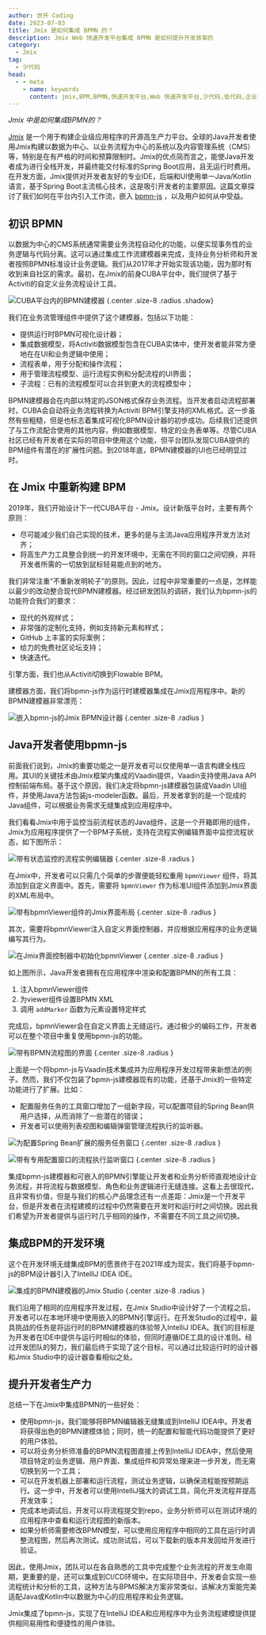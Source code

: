 ```yaml
---
author: 世开 Coding
date: 2023-07-03
title: Jmix 是如何集成 BPMN 的？
description: Jmix Web 快速开发平台集成 BPMN 是如何提升开发效率的
category:
  - Jmix
tag:
  - 少代码
head:
  - - meta
    - name: keywords
      content: jmix,BPM,BPMN,快速开发平台,Web 快速开发平台,少代码,低代码,企业级应用开发,Spring 框架
---
```


_Jmix 中是如何集成BPMN的？_

<!-- more -->

<!-- ![题图](https://cdn.abmcode.com/zh-cn/jmix/_media/jmix-rest-diff-ways/jmix-rest-api.png) {.center .size-8 .radius .shadow} -->

<!-- # 大标题 -->

[Jmix](https://www.jmix.cn) 是一个用于构建企业级应用程序的开源高生产力平台。全球的Java开发者使用Jmix构建以数据为中心、以业务流程为中心的系统以及内容管理系统（CMS）等，特别是在有严格的时间和预算限制时。Jmix的优点简而言之，能使Java开发者成为进行全栈开发，并最终能交付标准的Spring Boot应用，且无运行时费用。在开发方面，Jmix提供对开发者友好的专业IDE，后端和UI使用单一Java/Kotlin语言，基于Spring Boot主流核心技术，这是吸引开发者的主要原因。这篇文章探讨了我们如何在平台内引入工作流，嵌入 [bpmn-js](https://github.com/bpmn-io/bpmn-js) ，以及用户如何从中受益。

## 初识 BPMN

以数据为中心的CMS系统通常需要业务流程自动化的功能，以便实现事务性的业务逻辑与代码分离。这可以通过集成工作流建模器来完成，支持业务分析师和开发者按照BPMN标准设计业务逻辑。我们从2017年才开始实现该功能，因为那时有收到来自社区的需求。最初，在Jmix的前身CUBA平台中，我们提供了基于Activiti的自定义业务流程设计工具。

![CUBA平台内的BPMN建模器](https://cdn.abmcode.com/zh-cn/jmix/_media/jmix-bpm/004-image1.png) {.center .size-8 .radius .shadow}

我们在业务流管理组件中提供了这个建模器，包括以下功能：

- 提供运行时BPMN可视化设计器；
- 集成数据模型，将Activiti数据模型包含在CUBA实体中，使开发者能非常方便地在在UI和业务逻辑中使用；
- 流程表单，用于分配和操作流程；
- 用于管理流程模型、运行流程实例和分配流程的UI界面；
- 子流程：已有的流程模型可以合并到更大的流程模型中；

BPMN建模器会在内部以特定的JSON格式保存业务流程。当开发者启动流程部署时，CUBA会自动将业务流程转换为Activiti BPM引擎支持的XML格式。这一步虽然有些粗糙，但是也标志着集成可视化BPMN设计器的初步成功。后续我们还提供了与工作流配合使用的其他内容，例如数据模型、特定的业务表单等。尽管CUBA社区已经有开发者在实际的项目中使用这个功能，但平台团队发现CUBA提供的BPM组件有潜在的扩展性问题。到2018年底，BPMN建模器的UI也已经明显过时。

## 在 Jmix 中重新构建 BPM

2019年，我们开始设计下一代CUBA平台 - Jmix。设计新版平台时，主要有两个原则：

- 尽可能减少我们自己实现的技术，更多的是与主流Java应用程序开发方法对齐；
- 将高生产力工具整合到统一的开发环境中，无需在不同的窗口之间切换，并将开发者所需的一切放到鼠标轻易能点到的地方。

我们非常注重“不重新发明轮子”的原则。因此，过程中非常重要的一点是，怎样能以最少的改动整合现代BPMN建模器。经过研发团队的调研，我们认为bpmn-js的功能符合我们的要求：

- 现代的外观样式；
- 非常强的定制化支持，例如支持新元素和样式；
- GitHub 上丰富的实际案例；
- 给力的免费社区论坛支持；
- 快速迭代。

引擎方面，我们也从Activiti切换到Flowable BPM。

建模器方面，我们将bpmn-js作为运行时建模器集成在Jmix应用程序中。新的BPMN建模器非常漂亮：

![嵌入bpmn-js的Jmix BPMN设计器](https://cdn.abmcode.com/zh-cn/jmix/_media/jmix-bpm/004-image2.png) {.center .size-8 .radius }

## Java开发者使用bpmn-js

前面我们说到，Jmix的重要功能之一是开发者可以仅使用单一语言构建全栈应用。其UI的关键技术由Jmix框架内集成的Vaadin提供，Vaadin支持使用Java API控制前端布局。基于这个原因，我们决定将bpmn-js建模器包装成Vaadin UI组件，并使用Java方法包装js-modeler函数。最后，开发者拿到的是一个现成的Java组件，可以根据业务需求无缝集成到应用程序中。

我们看看Jmix中用于监控当前流程状态的Java组件，这是一个开箱即用的组件，Jmix为应用程序提供了一个BPM子系统，支持在流程实例编辑界面中监控流程状态，如下图所示：

![带有状态监控的流程实例编辑器](https://cdn.abmcode.com/zh-cn/jmix/_media/jmix-bpm/004-image3.png) {.center .size-8 .radius }

在Jmix中，开发者可以只需几个简单的步骤便能轻松重用 `bpmnViewer` 组件，将其添加到自定义界面中。首先，需要将 `bpmnViewer` 作为标准UI组件添加到Jmix界面的XML布局中。

![带有bpmnViewer组件的Jmix界面布局](https://cdn.abmcode.com/zh-cn/jmix/_media/jmix-bpm/004-image4.png) {.center .size-8 .radius }

其次，需要将bpmnViewer注入自定义界面控制器，并应根据应用程序的业务逻辑编写其行为。

![在Jmix界面控制器中初始化bpmnViewer](https://cdn.abmcode.com/zh-cn/jmix/_media/jmix-bpm/004-image5.png) {.center .size-8 .radius }

如上图所示，Java开发者拥有在应用程序中渲染和配置BPMN的所有工具：

1. 注入bpmnViewer组件
2. 为viewer组件设置BPMN XML
3. 调用 `addMarker` 函数为元素设置特定样式

完成后，bpmnViewer会在自定义界面上无缝运行。通过极少的编码工作，开发者可以在整个项目中重复使用bpmn-js的功能。

![带有BPMN流程图的界面](https://cdn.abmcode.com/zh-cn/jmix/_media/jmix-bpm/004-image6.png) {.center .size-8 .radius }

上面是一个将bpmn-js与Vaadin技术集成并为应用程序开发过程带来新想法的例子。然而，我们不仅包装了bpmn-js建模器现有的功能，还基于Jmix的一些特定功能进行了扩展。比如：

- 配置服务任务的工具窗口增加了一组新字段，可以配置项目的Spring Bean供用户选择，从而消除了一些潜在的错误；
- 开发者可以使用列表视图和编辑弹窗管理流程执行的监听器。

![为配置Spring Bean扩展的服务任务窗口](https://cdn.abmcode.com/zh-cn/jmix/_media/jmix-bpm/004-image7.png) {.center .size-8 .radius }

![带有专用配置窗口的流程执行监听窗口](https://cdn.abmcode.com/zh-cn/jmix/_media/jmix-bpm/004-image8.png) {.center .size-8 .radius }

集成bpmn-js建模器和可嵌入的BPMN引擎能让开发者和业务分析师直观地设计业务流程，并将流程与数据模型、角色和业务逻辑进行无缝连接。这看上去很现代，且非常有价值，但是与我们的核心产品理念还有一点差距：Jmix是一个开发平台，但是开发者在流程建模的过程中仍然需要在开发时和运行时之间切换。因此我们希望为开发者提供与运行时几乎相同的操作，不需要在不同工具之间切换。

## 集成BPM的开发环境

这个在开发环境无缝集成BPM的愿景终于在2021年成为现实，我们将基于bpmn-js的BPM设计器引入了IntelliJ IDEA IDE。

![集成的BPMN建模器的Jmix Studio](https://cdn.abmcode.com/zh-cn/jmix/_media/jmix-bpm/004-image9.png) {.center .size-8 .radius }

我们沿用了相同的应用程序开发过程，在Jmix Studio中设计好了一个流程之后，开发者可以在本地环境中使用嵌入的BPMN引擎运行。在开发Studio的过程中，最具挑战的任务是将运行时的BPMN建模器的体验带入IntelliJ IDEA。我们的目标是为开发者在IDE中提供与运行时相似的体验，但同时遵循IDE工具的设计准则。经过开发团队的努力，我们最后终于实现了这个目标，可以通过比较运行时的设计器和Jmix Studio中的设计器查看相似之处。

## 提升开发者生产力

总结一下在Jmix中集成BPMN的一些好处：

- 使用bpmn-js，我们能够将BPMN编辑器无缝集成到IntelliJ IDEA中。开发者将获得出色的BPMN建模体验；同时，统一的配置和智能代码功能提供了更好的用户体验。
- 可以将业务分析师准备的BPMN流程图直接上传到IntelliJ IDEA中，然后使用项目特定的业务逻辑、用户界面、集成组件和异常处理来进一步开发，而无需切换到另一个工具；
- 可以在开发机器上部署和运行流程，测试业务逻辑，以确保流程能按预期运行。这一步中，开发者可以使用IntelliJ强大的调试工具，简化开发流程并提高开发效率；
- 完成本地调试后，开发可以将流程提交到repo，业务分析师可以在测试环境的应用程序中查看和运行流程图的新版本。
- 如果分析师需要修改BPMN模型，可以使用应用程序中相同的工具在运行时调整流程图，然后再次测试。成功测试后，可以下载新的版本并发回给开发进行验证。

因此，使用Jmix，团队可以在各自熟悉的工具中完成整个业务流程的开发生命周期，更重要的是，还可以集成到CI/CD环境中。在实际项目中，开发者会实现一些流程统计和分析的工具，这种方法与BPMS解决方案非常类似，该解决方案能完美适配Java或Kotlin中以数据为中心的应用程序和业务逻辑。

Jmix集成了bpmn-js，实现了在IntelliJ IDEA和应用程序中为业务流程建模提供提供相同易用性和便捷性的用户体验。
